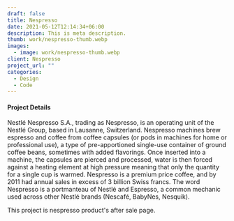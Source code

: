```yaml
---
draft: false
title: Nespresso
date: 2021-05-12T12:14:34+06:00
description: This is meta description.
thumb: work/nespresso-thumb.webp
images:
  - image: work/nespresso-thumb.webp
client: Nespresso
project_url: ""
categories:
  - Design
  - Code
---
```


#### Project Details

Nestlé Nespresso S.A., trading as Nespresso, is an operating unit of the Nestlé Group, based in Lausanne, Switzerland. Nespresso machines brew espresso and coffee from coffee capsules (or pods in machines for home or professional use), a type of pre-apportioned single-use container of ground coffee beans, sometimes with added flavorings. Once inserted into a machine, the capsules are pierced and processed, water is then forced against a heating element at high pressure meaning that only the quantity for a single cup is warmed. Nespresso is a premium price coffee, and by 2011 had annual sales in excess of 3 billion Swiss francs. The word Nespresso is a portmanteau of Nestlé and Espresso, a common mechanic used across other Nestlé brands (Nescafé, BabyNes, Nesquik).

This project is nespresso product's after sale page.


